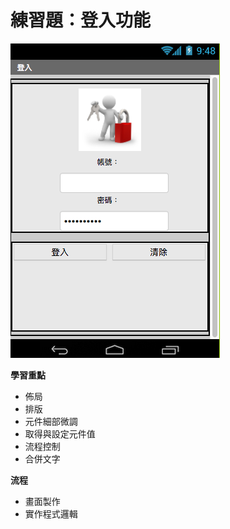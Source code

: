 # 練習題：登入功能

![](assets/screen.png)

**學習重點**

* 佈局
* 排版
* 元件細部微調
* 取得與設定元件值
* 流程控制
* 合併文字

**流程**

* 畫面製作
* 實作程式邏輯

